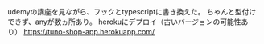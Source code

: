 udemyの講座を見ながら、フックとtypescriptに書き換えた。
ちゃんと型付けできず、anyが数ヵ所あり。
herokuにデプロイ（古いバージョンの可能性あり）
https://tuno-shop-app.herokuapp.com/
